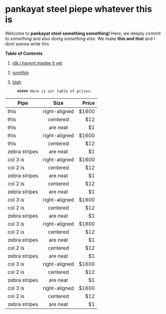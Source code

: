 pankayat steel piepe whatever this is
===================================== 

Welcome to **pankayat steel something something!** Here, we deeply commit to *something* and also *doing something else*. We make **this and that** and i dont wanna write this

**Table of Contents**

1. [idk i havent madee it yet](pankayat.github.io)
2. [somthin](pankayat.github.io)
3. [blah](pankayat.github.io)
     
    
         ##### Here is our table of prices:

| Pipe         | Size          | Price | 
| -------------|:-------------:| -----:|
| this         | right-aligned | $1600 |
| this         | centered      | $12   |
| this         | are neat      | $1    |
| this         | right-aligned | $1600 |
| this         | centered      | $12   |
| zebra stripes| are neat      | $1    |
| col 3 is     | right-aligned | $1600 |
| col 2 is     | centered      | $12   |
| zebra stripes| are neat      | $1    |
| col 2 is     | centered      | $12   |
| zebra stripes| are neat      | $1    |
| col 3 is     | right-aligned | $1600 |
| col 2 is     | centered      | $12   |
| zebra stripes| are neat      | $1    |
| col 3 is     | right-aligned | $1600 |
| col 2 is     | centered      | $12   |
| zebra stripes| are neat      | $1    |
| col 2 is     | centered      | $12   |
| zebra stripes| are neat      | $1    |
| col 3 is     | right-aligned | $1600 |
| col 2 is     | centered      | $12   |
| zebra stripes| are neat      | $1    |
| col 3 is     | right-aligned | $1600 |
| col 2 is     | centered      | $12   |
| zebra stripes| are neat      | $1    |
